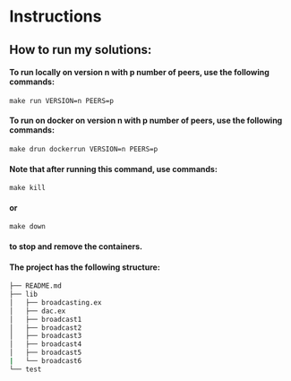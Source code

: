 # Instructions

## How to run my solutions:
#### To run locally on version n with p number of peers, use the following commands:
```
make run VERSION=n PEERS=p
```

####  To run on docker on version n with p number of peers, use the following commands:
```
make drun dockerrun VERSION=n PEERS=p
```

#### Note that after running this command, use commands:
```
make kill
```
#### or
```
make down
```
#### to stop and remove the containers.

#### The project has the following structure:
```bash
├── README.md
├── lib
│   ├── broadcasting.ex
│   ├── dac.ex
│   ├── broadcast1
│   ├── broadcast2
│   ├── broadcast3
│   ├── broadcast4
│   ├── broadcast5
|   └── broadcast6   
└── test
```
